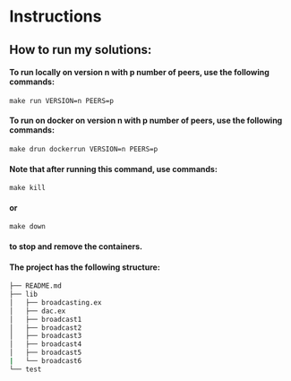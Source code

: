 # Instructions

## How to run my solutions:
#### To run locally on version n with p number of peers, use the following commands:
```
make run VERSION=n PEERS=p
```

####  To run on docker on version n with p number of peers, use the following commands:
```
make drun dockerrun VERSION=n PEERS=p
```

#### Note that after running this command, use commands:
```
make kill
```
#### or
```
make down
```
#### to stop and remove the containers.

#### The project has the following structure:
```bash
├── README.md
├── lib
│   ├── broadcasting.ex
│   ├── dac.ex
│   ├── broadcast1
│   ├── broadcast2
│   ├── broadcast3
│   ├── broadcast4
│   ├── broadcast5
|   └── broadcast6   
└── test
```
